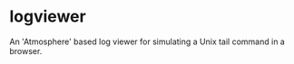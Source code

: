 logviewer
=========

An 'Atmosphere' based log viewer for simulating a Unix tail command in a browser.
